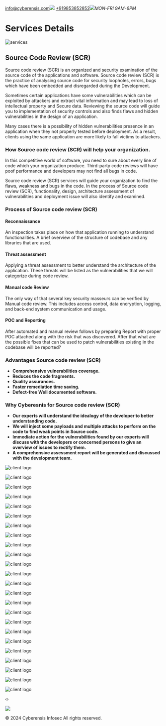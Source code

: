 [info@cyberensis.com](mailto:info@cyberensis.com)![](https://www.cyberensis.com/assets/img/icon/head.png) [+919853852852](tel:+919853852852)![](https://www.cyberensis.com/assets/img/icon/clock.png)_MON-FRI 9AM-6PM_

# Services Details

![services](https://www.cyberensis.com/assets/img/services/scr.jpg)

## Source Code Review (SCR)

Source code review (SCR) is an organized and security examination of the source code of the applications and software. Source code review (SCR) is the practice of analysing source code for security loopholes, errors, bugs which have been embedded and disregarded during the Development.

Sometimes certain applications have some vulnerabilities which can be exploited by attackers and extract vital information and may lead to loss of intellectual property and Secure data. Reviewing the source code will guide you to implementation of security controls and also finds flaws and hidden vulnerabilities in the design of an application.

Many cases there is a possibility of hidden vulnerabilities presence in an application when they not properly tested before deployment. As a result, clients using the same application are more likely to fall victims to attackers.

### How Source code review (SCR) will help your organization.

In this competitive world of software, you need to sure about every line of code which your organization produce. Third-party code reviews will have poof performance and developers may not find all bugs in code.

Source code review (SCR) services will guide your organization to find the flaws, weakness and bugs in the code. In the process of Source code review (SCR), functionality, design, architecture assessment of vulnerabilities and deployment issue will also identify and examined.

### Process of Source code review (SCR)

#### Reconnaissance

An inspection takes place on how that application running to understand functionalities. A brief overview of the structure of codebase and any libraries that are used.

#### Threat assessment

Applying a threat assessment to better understand the architecture of the application. These threats will be listed as the vulnerabilities that we will categorize during code review.

#### Manual code Review

The only way of that several key security masseurs can be verified by Manual code review. This includes access control, data encryption, logging, and back-end system communication and usage.

#### POC and Reporting

After automated and manual review follows by preparing Report with proper POC attached along with the risk that was discovered. After that what are the possible fixes that can be used to patch vulnerabilities existing in the codebase will be reported?

### Advantages Source code review (SCR)

- **Comprehensive vulnerabilities coverage.**
- **Reduces the code fragments.**
- **Quality assurances.**
- **Faster remediation time saving.**
- **Defect-free Well documented software.**

### Why Cyberesnis for Source code review (SCR)

- **Our experts will understand the idealogy of the developer to better understanding code.**
- **We will inject some payloads and multiple attacks to perform on the code to find weak points in Source code.**
- **Immediate action for the vulnerabilities found by our experts will discuss with the developers or concerned persons to give an overview of issues to rectify them.**
- **A comprehensive assessment report will be generated and discussed with the development team.**

![client logo](https://www.cyberensis.com/assets/img/client-logos/MC.jpg)

![client logo](https://www.cyberensis.com/assets/img/client-logos/mslogo.jpg)

![client logo](https://www.cyberensis.com/assets/img/client-logos/pinterest.jpg)

![client logo](https://www.cyberensis.com/assets/img/client-logos/Skyscanner-Logo.png)

![client logo](https://www.cyberensis.com/assets/img/client-logos/sophos.jpg)

![client logo](https://www.cyberensis.com/assets/img/client-logos/wu.png)

![client logo](https://www.cyberensis.com/assets/img/client-logos/google.png)

![client logo](https://www.cyberensis.com/assets/img/client-logos/apple.jpg)

![client logo](https://www.cyberensis.com/assets/img/client-logos/comcast.jpg)

![client logo](https://www.cyberensis.com/assets/img/client-logos/dod.jpg)

![client logo](https://www.cyberensis.com/assets/img/client-logos/facebook.jpg)

![client logo](https://www.cyberensis.com/assets/img/client-logos/Harvard.jpg)

![client logo](https://www.cyberensis.com/assets/img/client-logos/MC.jpg)

![client logo](https://www.cyberensis.com/assets/img/client-logos/mslogo.jpg)

![client logo](https://www.cyberensis.com/assets/img/client-logos/pinterest.jpg)

![client logo](https://www.cyberensis.com/assets/img/client-logos/Skyscanner-Logo.png)

![client logo](https://www.cyberensis.com/assets/img/client-logos/sophos.jpg)

![client logo](https://www.cyberensis.com/assets/img/client-logos/wu.png)

![client logo](https://www.cyberensis.com/assets/img/client-logos/google.png)

![client logo](https://www.cyberensis.com/assets/img/client-logos/apple.jpg)

![client logo](https://www.cyberensis.com/assets/img/client-logos/comcast.jpg)

![client logo](https://www.cyberensis.com/assets/img/client-logos/dod.jpg)

![client logo](https://www.cyberensis.com/assets/img/client-logos/facebook.jpg)

![client logo](https://www.cyberensis.com/assets/img/client-logos/Harvard.jpg)

‹›

[![](https://www.cyberensis.com/assets/img/icon/call-1.png)](tel:+919853852852)

© 2024 Cyberensis Infosec
All rights reserved.